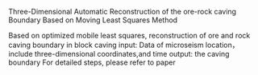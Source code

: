 Three-Dimensional Automatic Reconstruction of the ore-rock caving Boundary Based on Moving Least Squares Method

Based on optimized mobile least squares, reconstruction of ore and rock caving boundary in block caving
input: Data of microseism location，include three-dimensional coordinates,and time
output: the caving boundary
For detailed steps, please refer to paper
